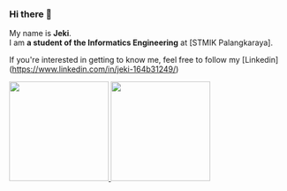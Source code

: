 ### Hi there 👋
My name is **Jeki**.<br>
I am **a student of the Informatics Engineering** at [STMIK Palangkaraya].<br>

If you're interested in getting to know me, feel free to follow my [Linkedin] (https://www.linkedin.com/in/jeki-164b31249/)
<p align="left">
<a href="https://github.com/jekibaringei">
  <img height="180em" src="https://github-readme-stats-eight-theta.vercel.app/api?username=jekibaringei&show_icons=true&theme=algolia&include_all_commits=true&count_private=true"/>
  <img height="180em" src="https://github-readme-stats-eight-theta.vercel.app/api/top-langs/?username=jekibaringei&layout=compact&theme=algolia"/>
</a>
</p>
<!--
**jekibaringei/jekibaringei** is a ✨ _special_ ✨ repository because its `README.md` (this file) appears on your GitHub profile.

Here are some ideas to get you started:

- 🔭 I’m currently working on ...
- 🌱 I’m currently learning ...
- 👯 I’m looking to collaborate on ...
- 🤔 I’m looking for help with ...
- 💬 Ask me about ...
- 📫 How to reach me: ...
- 😄 Pronouns: ...
- ⚡ Fun fact: ...
-->

